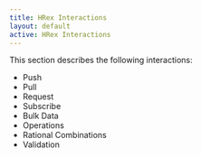 ```yaml
---
title: HRex Interactions
layout: default
active: HRex Interactions
---
```


This section describes the following interactions:

* Push
* Pull
* Request
* Subscribe
* Bulk Data
* Operations
* Rational Combinations
* Validation
